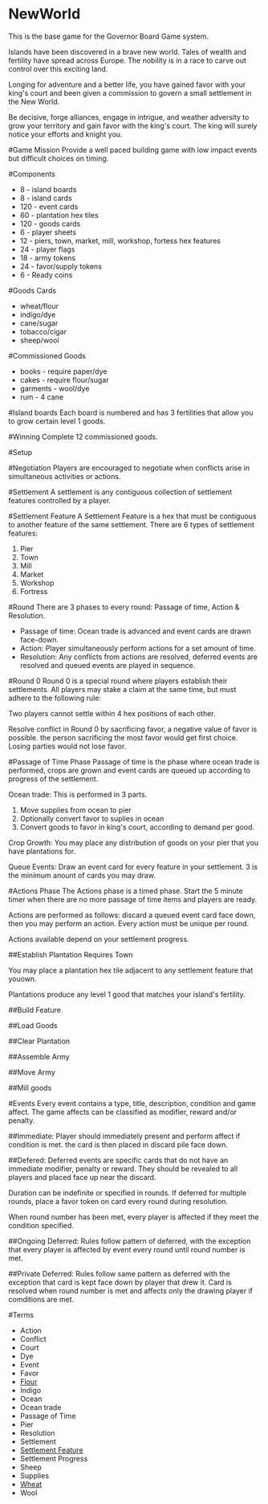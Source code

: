 # NewWorld
This is the base game for the Governor Board Game system.

Islands have been discovered in a brave new world. Tales of wealth and fertility have spread across Europe. The nobility is in a race to carve out control over this exciting land.

Longing for adventure and a better life, you have gained favor with your king's court and been given a commission to govern a small settlement in the New World.

Be decisive, forge alliances, engage in intrigue, and weather adversity to grow your territory and gain favor with the king's court. The king will surely notice your efforts and knight you.

#Game Mission
Provide a well paced building game with low impact events but difficult choices on timing.

#Components
* 8 - island boards
* 8 - island cards
* 120 - event cards
* 60 - plantation hex tiles
* 120 - goods cards
* 6 - player sheets
* 12 - piers, town, market, mill, workshop, fortess hex features
* 24 - player flags
* 18 - army tokens
* 24 - favor/supply tokens
* 6 - Ready coins

#Goods Cards
* wheat/flour
* indigo/dye
* cane/sugar
* tobacco/cigar
* sheep/wool

#Commissioned Goods
* books - require paper/dye
* cakes - require flour/sugar
* garments - wool/dye
* rum - 4 cane

#Island boards
Each board is numbered and has 3 fertilities that allow you to grow certain level 1 goods.

#Winning
Complete 12 commissioned goods.

#Setup

#Negotiation
Players are encouraged to negotiate when conflicts arise in simultaneous activities or actions.

#Settlement
A settlement is any contiguous collection of settlement features controlled by a player.

#Settlement Feature
A Settlement Feature is a hex that must be contiguous to another feature of the same settlement. There are 6 types of settlement features:

1. Pier
2. Town
3. Mill
4. Market
5. Workshop
6. Fortress

#Round
There are 3 phases to every round: Passage of time, Action & Resolution.

- Passage of time: Ocean trade is advanced and event cards are drawn face-down.
- Action: Player simultaneously perform actions for a set amount of time.
- Resolution: Any conflicts from actions are resolved, deferred events are resolved and queued events are played in sequence.

#Round 0
Round 0 is a special round where players establish their settlements. All players may stake a claim at the same time, but must adhere to the following rule:

Two players cannot settle within 4 hex positions of each other.

Resolve conflict in Round 0 by sacrificing favor, a negative value of favor is possible. the person sacrificing the most favor would get first choice. Losing parties would not lose favor.

#Passage of Time Phase
Passage of time is the phase where ocean trade is performed, crops are grown and event cards are queued up according to progress of the settlement.

Ocean trade: This is performed in 3 parts.

1. Move supplies from ocean to pier
2. Optionally convert favor to suplies in ocean
3. Convert goods to favor in king's court, according to demand per good.

Crop Growth: You may place any distribution of goods on your pier that you have plantations for.

Queue Events: Draw an event card for every feature in your settlement. 3 is the minimum anount of cards you may draw.


#Actions Phase
The Actions phase is a timed phase. Start the 5 minute timer when there are no more passage of time items and players are ready.

Actions are performed as follows: discard a queued event card face down, then you may perform an action. Every action must be unique per round.

Actions available depend on your settlement progress.

##Establish Plantation
Requires Town

You may place a plantation hex tile adjacent to any settlement feature that youown.

Plantations produce any level 1 good that matches your island's fertility.

##Build Feature

##Load Goods

##Clear Plantation

##Assemble Army

##Move Army

##Mill goods

#Events
Every event contains a type, title, description, condition and game affect. The game affects can be classified as modifier, reward and/or penalty.

##Immediate:
Player should immediately present and perform affect if condition is met. the card is then placed in discard pile face down.

##Defered:
Deferred events are specific cards that do not have an immediate modifier, penalty or reward. They should be revealed to all players and placed face up near the discard.

Duration can be indefinite or specified in rounds. If deferred for multiple rounds, place a favor token on card every round during resolution.

When round number has been met, every player is affected if they meet the condition specified.

##Ongoing Deferred:
Rules follow pattern of deferred, with the exception that every player is affected by event every round until round number is met.

##Private Deferred:
Rules follow same pattern as deferred with the exception that card is kept face down by player that drew it. Card is resolved when round number is met and affects only the drawing player if comditions are met.

#Terms
* Action
* Conflict
* Court
* Dye
* Event
* Favor
* [Flour](Goods/Milled/Flour)
* Indigo
* Ocean
* Ocean trade
* Passage of Time
* Pier
* Resolution
* Settlement
* [Settlement Feature](SettlementFeature)
* Settlement Progress
* Sheep
* Supplies
* [Wheat](Goods/Basic/Wheat)
* Wool
